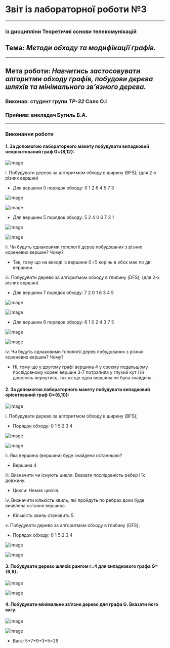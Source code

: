 # Звіт із лабораторної роботи №3
---
### із дисципліни Теоретичні основи телекомунікацій
## Тема: *Методи обходу та модифікації графів.*
---
## Мета роботи: *Навчитись застосовувати алгоритми обходу графів, побудови дерева шляхів та мінімального зв’язного дерева.*

### Виконав: студент групи *ТР-32* Сало О.I
### Прийняв: викладач Бугиль Б.А.
---

### Виконання роботи
#### 1.	За допомогою лабораторного макету побудувати випадковий неорієнтований граф G={8,12}:

![image](https://github.com/OlegSalo/Salo_lab_totk_2021/blob/main/lab_3/3.1.png)

i.	Побудувати дерево за алгоритмом обходу в ширину (BFS); (для 2-х різних вершин)
* Для вершини 0 порядок обходу: 0 1 2 6 4 5 7 3

![image](https://github.com/OlegSalo/Salo_lab_totk_2021/blob/main/lab_3/3.2.png)

![image](https://github.com/OlegSalo/Salo_lab_totk_2021/blob/main/lab_3/3.3.png)

* Для вершини 5 порядок обходу: 5 2 4 0 6 7 3 1

![image](https://github.com/OlegSalo/Salo_lab_totk_2021/blob/main/lab_3/3.4.png)

![image](https://github.com/OlegSalo/Salo_lab_totk_2021/blob/main/lab_3/3.5.png)

ii.	Чи будуть однаковими топології дерев побудованих з різних кореневих вершин? Чому?
* Так, тому що на виході із вершини 0 і 5 корінь в обох має по дві вершини.

iii.	Побудувати дерево за алгоритмом обходу в глибину (DFS); (для 2-х різних вершин)
* Для вершини 7 порядок обходу: 7 2 0 1 6 3 4 5

![image](https://github.com/OlegSalo/Salo_lab_totk_2021/blob/main/lab_3/3.6.png)

![image](https://github.com/OlegSalo/Salo_lab_totk_2021/blob/main/lab_3/3.7.png)

* Для вершини 6 порядок обходу: 6 1 0 2 4 3 7 5

![image](https://github.com/OlegSalo/Salo_lab_totk_2021/blob/main/lab_3/3.8.png)

![image](https://github.com/OlegSalo/Salo_lab_totk_2021/blob/main/lab_3/3.9.png)

iv.	Чи будуть однаковими топології дерев побудованих з різних кореневих вершин? Чому?
* Ні, тому що у другому графі вершина 4 у своєму подальшому послідовному корені вершин 3-7 потрапила у глухий кут і їй довелось вернутись, так як ще одна вершина не була знайдена.

#### 2.	За допомогою лабораторного макету побудувати випадковий орієнтований граф G={6,10}:

![image](https://github.com/OlegSalo/Salo_lab_totk_2021/blob/main/lab_3/3.10.png)

i.	Побудувати дерево за алгоритмом обходу в ширину (BFS);
* Порядок обходу:  0 1 5 2 3 4

![image](https://github.com/OlegSalo/Salo_lab_totk_2021/blob/main/lab_3/3.11.png)

![image](https://github.com/OlegSalo/Salo_lab_totk_2021/blob/main/lab_3/3.12.png)

ii.	Яка вершина (вершини) буде знайдена останньою?
* Вершина 4

iii.	Визначити чи існують цикли. Вказати послідовність ребер і їх довжину.
* Цикли: Немає циклів.

iv.	Визначити кількість хвиль, які пройдуть по ребрах доки буде виявлена остання вершина.
* Кількість хвиль становить 5.

v.	Побудувати дерево за алгоритмом обходу в глибину (DFS);
* Порядок обходу: 0 1 5 2 3 4

![image](https://github.com/OlegSalo/Salo_lab_totk_2021/blob/main/lab_3/3.13.png)

![image](https://github.com/OlegSalo/Salo_lab_totk_2021/blob/main/lab_3/3.14.png)

#### 3.	Побудувати дерево шляхів рангом r=4 для випадкового графа G={6,9}.

![image](https://github.com/OlegSalo/Salo_lab_totk_2021/blob/main/lab_3/3.15.png)


![image](https://github.com/OlegSalo/Salo_lab_totk_2021/blob/main/lab_3/3.16.png)


#### 4.	Побудувати мінімальне зв’язне дерево для графа G. Вказати його вагу.

![image](https://github.com/OlegSalo/Salo_lab_totk_2021/blob/main/lab_3/3.#4.1.png)


![image](https://github.com/OlegSalo/Salo_lab_totk_2021/blob/main/lab_3/3.17.png)

* Вага: 5+7+9+3+5=29
